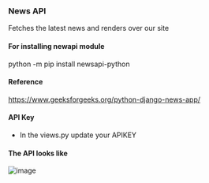 ### News API

Fetches the latest news and renders over our site

#### For installing newapi module
python -m pip install newsapi-python

#### Reference
https://www.geeksforgeeks.org/python-django-news-app/

#### API Key

- In the views.py update your APIKEY

#### The API looks like

![image](https://user-images.githubusercontent.com/14940233/144545315-07f973c7-f7aa-490a-82f9-e9c9a94931f4.png)
